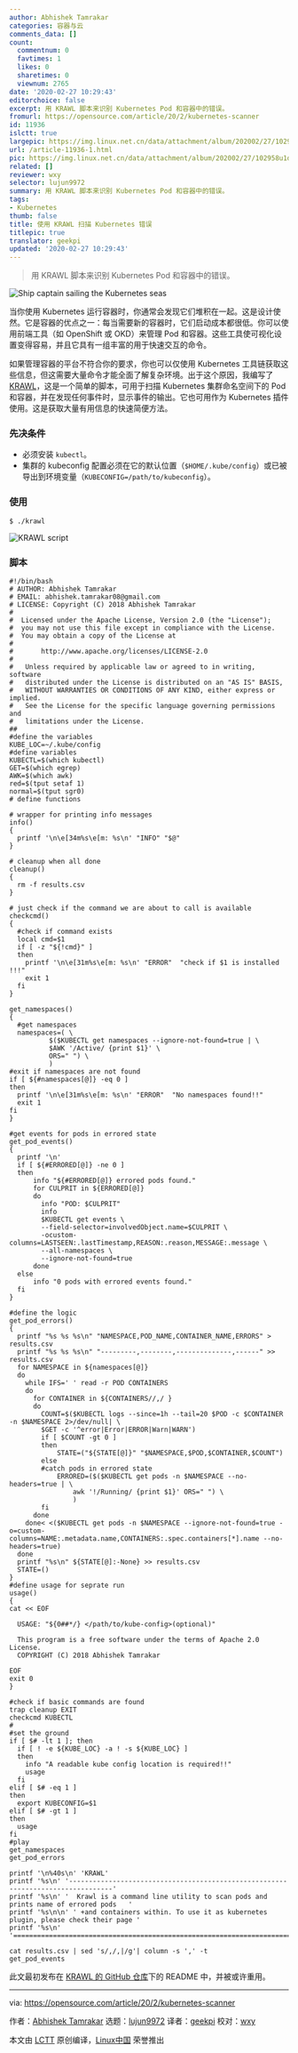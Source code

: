 ```yaml
---
author: Abhishek Tamrakar
categories: 容器与云
comments_data: []
count:
  commentnum: 0
  favtimes: 1
  likes: 0
  sharetimes: 0
  viewnum: 2765
date: '2020-02-27 10:29:43'
editorchoice: false
excerpt: 用 KRAWL 脚本来识别 Kubernetes Pod 和容器中的错误。
fromurl: https://opensource.com/article/20/2/kubernetes-scanner
id: 11936
islctt: true
largepic: https://img.linux.net.cn/data/attachment/album/202002/27/102958u1dprgrx4hh992cr.png
url: /article-11936-1.html
pic: https://img.linux.net.cn/data/attachment/album/202002/27/102958u1dprgrx4hh992cr.png.thumb.jpg
related: []
reviewer: wxy
selector: lujun9972
summary: 用 KRAWL 脚本来识别 Kubernetes Pod 和容器中的错误。
tags:
- Kubernetes
thumb: false
title: 使用 KRAWL 扫描 Kubernetes 错误
titlepic: true
translator: geekpi
updated: '2020-02-27 10:29:43'
---
```



> 
> 用 KRAWL 脚本来识别 Kubernetes Pod 和容器中的错误。
> 
> 
> 


![Ship captain sailing the Kubernetes seas](/data/attachment/album/202002/27/102958u1dprgrx4hh992cr.png "Ship captain sailing the Kubernetes seas")


当你使用 Kubernetes 运行容器时，你通常会发现它们堆积在一起。这是设计使然。它是容器的优点之一：每当需要新的容器时，它们启动成本都很低。你可以使用前端工具（如 OpenShift 或 OKD）来管理 Pod 和容器。这些工具使可视化设置变得容易，并且它具有一组丰富的用于快速交互的命令。


如果管理容器的平台不符合你的要求，你也可以仅使用 Kubernetes 工具链获取这些信息，但这需要大量命令才能全面了解复杂环境。出于这个原因，我编写了 [KRAWL](https://github.com/abhiTamrakar/kube-plugins/tree/master/krawl)，这是一个简单的脚本，可用于扫描 Kubernetes 集群命名空间下的 Pod 和容器，并在发现任何事件时，显示事件的输出。它也可用作为 Kubernetes 插件使用。这是获取大量有用信息的快速简便方法。


### 先决条件


* 必须安装 `kubectl`。
* 集群的 kubeconfig 配置必须在它的默认位置（`$HOME/.kube/config`）或已被导出到环境变量（`KUBECONFIG=/path/to/kubeconfig`）。


### 使用



```
$ ./krawl
```

![KRAWL script](/data/attachment/album/202002/27/102959imepam5p3asfgggs.png "KRAWL script")


### 脚本



```
#!/bin/bash
# AUTHOR: Abhishek Tamrakar
# EMAIL: abhishek.tamrakar08@gmail.com
# LICENSE: Copyright (C) 2018 Abhishek Tamrakar
#
#  Licensed under the Apache License, Version 2.0 (the "License");
#  you may not use this file except in compliance with the License.
#  You may obtain a copy of the License at
#
#       http://www.apache.org/licenses/LICENSE-2.0
#
#   Unless required by applicable law or agreed to in writing, software
#   distributed under the License is distributed on an "AS IS" BASIS,
#   WITHOUT WARRANTIES OR CONDITIONS OF ANY KIND, either express or implied.
#   See the License for the specific language governing permissions and
#   limitations under the License.
##
#define the variables
KUBE_LOC=~/.kube/config
#define variables
KUBECTL=$(which kubectl)
GET=$(which egrep)
AWK=$(which awk)
red=$(tput setaf 1)
normal=$(tput sgr0)
# define functions

# wrapper for printing info messages
info()
{
  printf '\n\e[34m%s\e[m: %s\n' "INFO" "$@"
}

# cleanup when all done
cleanup()
{
  rm -f results.csv
}

# just check if the command we are about to call is available
checkcmd()
{
  #check if command exists
  local cmd=$1
  if [ -z "${!cmd}" ]
  then
    printf '\n\e[31m%s\e[m: %s\n' "ERROR"  "check if $1 is installed !!!"
    exit 1
  fi
}

get_namespaces()
{
  #get namespaces
  namespaces=( \
          $($KUBECTL get namespaces --ignore-not-found=true | \
          $AWK '/Active/ {print $1}' \
          ORS=" ") \
          )
#exit if namespaces are not found
if [ ${#namespaces[@]} -eq 0 ]
then
  printf '\n\e[31m%s\e[m: %s\n' "ERROR"  "No namespaces found!!"
  exit 1
fi
}

#get events for pods in errored state
get_pod_events()
{
  printf '\n'
  if [ ${#ERRORED[@]} -ne 0 ]
  then
      info "${#ERRORED[@]} errored pods found."
      for CULPRIT in ${ERRORED[@]}
      do
        info "POD: $CULPRIT"
        info
        $KUBECTL get events \
        --field-selector=involvedObject.name=$CULPRIT \
        -ocustom-columns=LASTSEEN:.lastTimestamp,REASON:.reason,MESSAGE:.message \
        --all-namespaces \
        --ignore-not-found=true
      done
  else
      info "0 pods with errored events found."
  fi
}

#define the logic
get_pod_errors()
{
  printf "%s %s %s\n" "NAMESPACE,POD_NAME,CONTAINER_NAME,ERRORS" > results.csv
  printf "%s %s %s\n" "---------,--------,--------------,------" >> results.csv
  for NAMESPACE in ${namespaces[@]}
  do
    while IFS=' ' read -r POD CONTAINERS
    do
      for CONTAINER in ${CONTAINERS//,/ }
      do
        COUNT=$($KUBECTL logs --since=1h --tail=20 $POD -c $CONTAINER -n $NAMESPACE 2>/dev/null| \
        $GET -c '^error|Error|ERROR|Warn|WARN')
        if [ $COUNT -gt 0 ]
        then
            STATE=("${STATE[@]}" "$NAMESPACE,$POD,$CONTAINER,$COUNT")
        else
        #catch pods in errored state
            ERRORED=($($KUBECTL get pods -n $NAMESPACE --no-headers=true | \
                awk '!/Running/ {print $1}' ORS=" ") \
                )
        fi
      done
    done< <($KUBECTL get pods -n $NAMESPACE --ignore-not-found=true -o=custom-columns=NAME:.metadata.name,CONTAINERS:.spec.containers[*].name --no-headers=true)
  done
  printf "%s\n" ${STATE[@]:-None} >> results.csv
  STATE=()
}
#define usage for seprate run
usage()
{
cat << EOF

  USAGE: "${0##*/} </path/to/kube-config>(optional)"

  This program is a free software under the terms of Apache 2.0 License.
  COPYRIGHT (C) 2018 Abhishek Tamrakar

EOF
exit 0
}

#check if basic commands are found
trap cleanup EXIT
checkcmd KUBECTL
#
#set the ground
if [ $# -lt 1 ]; then
  if [ ! -e ${KUBE_LOC} -a ! -s ${KUBE_LOC} ]
  then
    info "A readable kube config location is required!!"
    usage
  fi
elif [ $# -eq 1 ]
then
  export KUBECONFIG=$1
elif [ $# -gt 1 ]
then
  usage
fi
#play
get_namespaces
get_pod_errors

printf '\n%40s\n' 'KRAWL'
printf '%s\n' '---------------------------------------------------------------------------------'
printf '%s\n' '  Krawl is a command line utility to scan pods and prints name of errored pods   '
printf '%s\n\n' ' +and containers within. To use it as kubernetes plugin, please check their page '
printf '%s\n' '================================================================================='

cat results.csv | sed 's/,/,|/g'| column -s ',' -t
get_pod_events
```

此文最初发布在 [KRAWL 的 GitHub 仓库](https://github.com/abhiTamrakar/kube-plugins/tree/master/krawl)下的 README 中，并被或许重用。




---


via: <https://opensource.com/article/20/2/kubernetes-scanner>


作者：[Abhishek Tamrakar](https://opensource.com/users/tamrakar) 选题：[lujun9972](https://github.com/lujun9972) 译者：[geekpi](https://github.com/geekpi) 校对：[wxy](https://github.com/wxy)


本文由 [LCTT](https://github.com/LCTT/TranslateProject) 原创编译，[Linux中国](https://linux.cn/) 荣誉推出